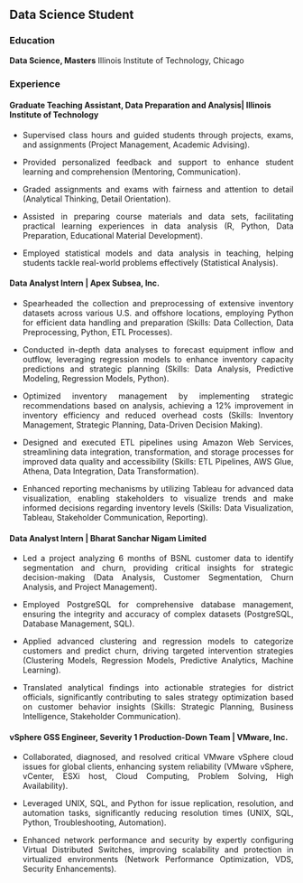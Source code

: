 ## Data Science Student

### Education
<b>Data Science, Masters</b>
Illinois Institute of Technology, Chicago

### Experience
#### Graduate Teaching Assistant, Data Preparation and Analysis| Illinois Institute of Technology     
- <p style="text-align:justify"> Supervised class hours and guided students through projects, exams, and assignments (Project Management, Academic Advising).</p>
- <p style="text-align:justify">Provided personalized feedback and support to enhance student learning and comprehension (Mentoring, Communication).</p>
- <p style="text-align:justify">Graded assignments and exams with fairness and attention to detail (Analytical Thinking, Detail Orientation).</p>
- <p style="text-align:justify">Assisted in preparing course materials and data sets, facilitating practical learning experiences in data analysis (R, Python, Data Preparation, Educational Material Development).</p>
- <p style="text-align:justify">Employed statistical models and data analysis in teaching, helping students tackle real-world problems effectively (Statistical Analysis).</p>


#### Data Analyst Intern | Apex Subsea, Inc.	          
- <p style="text-align:justify"> Spearheaded the collection and preprocessing of extensive inventory datasets across various U.S. and offshore locations, employing Python for efficient data handling and preparation (Skills: Data Collection, Data Preprocessing, Python, ETL Processes).</p>
- <p style="text-align:justify">Conducted in-depth data analyses to forecast equipment inflow and outflow, leveraging regression models to enhance inventory capacity predictions and strategic planning (Skills: Data Analysis, Predictive Modeling, Regression Models, Python).</p>
- <p style="text-align:justify">Optimized inventory management by implementing strategic recommendations based on analysis, achieving a 12% improvement in inventory efficiency and reduced overhead costs (Skills: Inventory Management, Strategic Planning, Data-Driven Decision Making).</p>
- <p style="text-align:justify">Designed and executed ETL pipelines using Amazon Web Services, streamlining data integration, transformation, and storage processes for improved data quality and accessibility (Skills: ETL Pipelines, AWS Glue, Athena, Data Integration, Data Transformation).</p>
- <p style="text-align:justify">Enhanced reporting mechanisms by utilizing Tableau for advanced data visualization, enabling stakeholders to visualize trends and make informed decisions regarding inventory levels (Skills: Data Visualization, Tableau, Stakeholder Communication, Reporting).</p>

#### Data Analyst Intern | Bharat Sanchar Nigam Limited	                                                   
- <p style="text-align:justify">Led a project analyzing 6 months of BSNL customer data to identify segmentation and churn, providing critical insights for strategic decision-making (Data Analysis, Customer Segmentation, Churn Analysis, and Project Management).</p>
- <p style="text-align:justify">Employed PostgreSQL for comprehensive database management, ensuring the integrity and accuracy of complex datasets (PostgreSQL, Database Management, SQL).</p>
- <p style="text-align:justify">Applied advanced clustering and regression models to categorize customers and predict churn, driving targeted intervention strategies (Clustering Models, Regression Models, Predictive Analytics, Machine Learning).</p>
- <p style="text-align:justify">Translated analytical findings into actionable strategies for district officials, significantly contributing to sales strategy optimization based on customer behavior insights (Skills: Strategic Planning, Business Intelligence, Stakeholder Communication).</p>

#### vSphere GSS Engineer, Severity 1 Production-Down Team | VMware, Inc.	                                                      
- <p style="text-align:justify">Collaborated, diagnosed, and resolved critical VMware vSphere cloud issues for global clients, enhancing system reliability (VMware vSphere, vCenter, ESXi host, Cloud Computing, Problem Solving, High Availability).</p>
- <p style="text-align:justify">Leveraged UNIX, SQL, and Python for issue replication, resolution, and automation tasks, significantly reducing resolution times (UNIX, SQL, Python, Troubleshooting, Automation).</p>
- <p style="text-align:justify">Enhanced network performance and security by expertly configuring Virtual Distributed Switches, improving scalability and protection in virtualized environments (Network Performance Optimization, VDS, Security Enhancements).</p>




